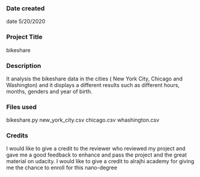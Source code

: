 ### Date created
date 5/20/2020

### Project Title
bikeshare

### Description
It analysis the bikeshare data in the cities ( New York City, Chicago and Washington) and it displays a different results such as different hours, months, genders and year of birth.

### Files used
bikeshare.py
new_york_city.csv
chicago.csv
whashington.csv

### Credits
I would like to give a credit to the reviewer who reviewed my project and gave me a good feedback to enhance and pass the project and the great material on udacity.
I would like to give a credit to alrajhi academy for giving me the chance to enroll for this nano-degree
